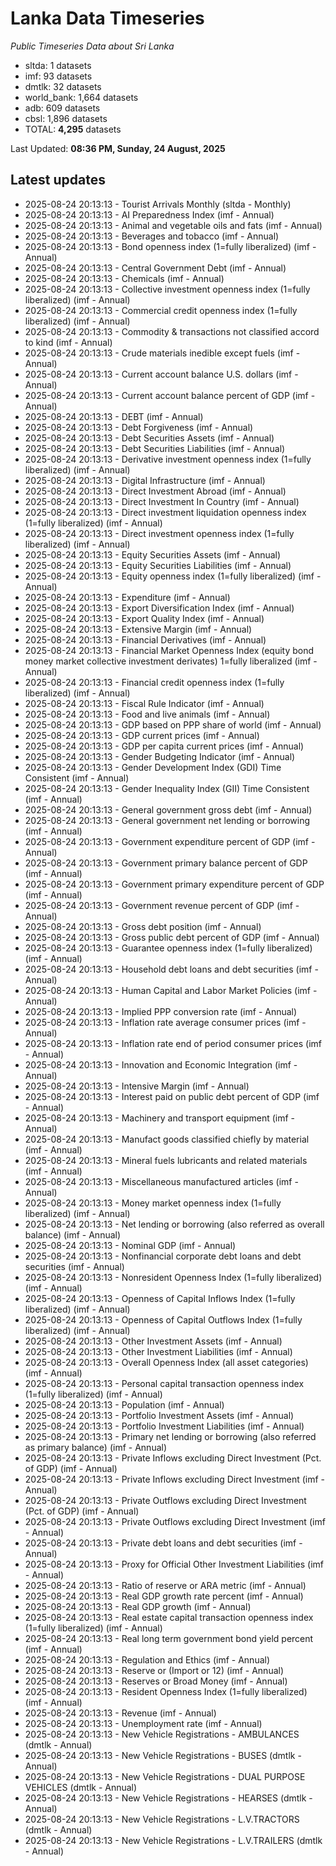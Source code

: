 # Lanka Data Timeseries
*Public Timeseries Data about Sri Lanka*

* sltda: 1 datasets
* imf: 93 datasets
* dmtlk: 32 datasets
* world_bank: 1,664 datasets
* adb: 609 datasets
* cbsl: 1,896 datasets
* TOTAL: **4,295** datasets

Last Updated: **08:36 PM, Sunday, 24 August, 2025**

## Latest updates

* 2025-08-24 20:13:13 - Tourist Arrivals Monthly (sltda - Monthly)
* 2025-08-24 20:13:13 - AI Preparedness Index (imf - Annual)
* 2025-08-24 20:13:13 - Animal and vegetable oils and fats (imf - Annual)
* 2025-08-24 20:13:13 - Beverages and tobacco (imf - Annual)
* 2025-08-24 20:13:13 - Bond openness index (1=fully liberalized) (imf - Annual)
* 2025-08-24 20:13:13 - Central Government Debt (imf - Annual)
* 2025-08-24 20:13:13 - Chemicals (imf - Annual)
* 2025-08-24 20:13:13 - Collective investment openness index (1=fully liberalized) (imf - Annual)
* 2025-08-24 20:13:13 - Commercial credit openness index (1=fully liberalized) (imf - Annual)
* 2025-08-24 20:13:13 - Commodity & transactions not classified accord to kind (imf - Annual)
* 2025-08-24 20:13:13 - Crude materials inedible except fuels (imf - Annual)
* 2025-08-24 20:13:13 - Current account balance U.S. dollars (imf - Annual)
* 2025-08-24 20:13:13 - Current account balance percent of GDP (imf - Annual)
* 2025-08-24 20:13:13 - DEBT (imf - Annual)
* 2025-08-24 20:13:13 - Debt Forgiveness (imf - Annual)
* 2025-08-24 20:13:13 - Debt Securities Assets (imf - Annual)
* 2025-08-24 20:13:13 - Debt Securities Liabilities (imf - Annual)
* 2025-08-24 20:13:13 - Derivative investment openness index (1=fully liberalized) (imf - Annual)
* 2025-08-24 20:13:13 - Digital Infrastructure (imf - Annual)
* 2025-08-24 20:13:13 - Direct Investment Abroad (imf - Annual)
* 2025-08-24 20:13:13 - Direct Investment In Country (imf - Annual)
* 2025-08-24 20:13:13 - Direct investment liquidation openness index (1=fully liberalized) (imf - Annual)
* 2025-08-24 20:13:13 - Direct investment openness index (1=fully liberalized) (imf - Annual)
* 2025-08-24 20:13:13 - Equity Securities Assets (imf - Annual)
* 2025-08-24 20:13:13 - Equity Securities Liabilities (imf - Annual)
* 2025-08-24 20:13:13 - Equity openness index (1=fully liberalized) (imf - Annual)
* 2025-08-24 20:13:13 - Expenditure (imf - Annual)
* 2025-08-24 20:13:13 - Export Diversification Index (imf - Annual)
* 2025-08-24 20:13:13 - Export Quality Index (imf - Annual)
* 2025-08-24 20:13:13 - Extensive Margin (imf - Annual)
* 2025-08-24 20:13:13 - Financial Derivatives (imf - Annual)
* 2025-08-24 20:13:13 - Financial Market Openness Index (equity bond money market collective investment derivates) 1=fully liberalized (imf - Annual)
* 2025-08-24 20:13:13 - Financial credit openness index (1=fully liberalized) (imf - Annual)
* 2025-08-24 20:13:13 - Fiscal Rule Indicator (imf - Annual)
* 2025-08-24 20:13:13 - Food and live animals (imf - Annual)
* 2025-08-24 20:13:13 - GDP based on PPP share of world (imf - Annual)
* 2025-08-24 20:13:13 - GDP current prices (imf - Annual)
* 2025-08-24 20:13:13 - GDP per capita current prices (imf - Annual)
* 2025-08-24 20:13:13 - Gender Budgeting Indicator (imf - Annual)
* 2025-08-24 20:13:13 - Gender Development Index (GDI) Time Consistent (imf - Annual)
* 2025-08-24 20:13:13 - Gender Inequality Index (GII) Time Consistent (imf - Annual)
* 2025-08-24 20:13:13 - General government gross debt (imf - Annual)
* 2025-08-24 20:13:13 - General government net lending or borrowing (imf - Annual)
* 2025-08-24 20:13:13 - Government expenditure percent of GDP (imf - Annual)
* 2025-08-24 20:13:13 - Government primary balance percent of GDP (imf - Annual)
* 2025-08-24 20:13:13 - Government primary expenditure percent of GDP (imf - Annual)
* 2025-08-24 20:13:13 - Government revenue percent of GDP (imf - Annual)
* 2025-08-24 20:13:13 - Gross debt position (imf - Annual)
* 2025-08-24 20:13:13 - Gross public debt percent of GDP (imf - Annual)
* 2025-08-24 20:13:13 - Guarantee openness index (1=fully liberalized) (imf - Annual)
* 2025-08-24 20:13:13 - Household debt loans and debt securities (imf - Annual)
* 2025-08-24 20:13:13 - Human Capital and Labor Market Policies (imf - Annual)
* 2025-08-24 20:13:13 - Implied PPP conversion rate (imf - Annual)
* 2025-08-24 20:13:13 - Inflation rate average consumer prices (imf - Annual)
* 2025-08-24 20:13:13 - Inflation rate end of period consumer prices (imf - Annual)
* 2025-08-24 20:13:13 - Innovation and Economic Integration (imf - Annual)
* 2025-08-24 20:13:13 - Intensive Margin (imf - Annual)
* 2025-08-24 20:13:13 - Interest paid on public debt percent of GDP (imf - Annual)
* 2025-08-24 20:13:13 - Machinery and transport equipment (imf - Annual)
* 2025-08-24 20:13:13 - Manufact goods classified chiefly by material (imf - Annual)
* 2025-08-24 20:13:13 - Mineral fuels lubricants and related materials (imf - Annual)
* 2025-08-24 20:13:13 - Miscellaneous manufactured articles (imf - Annual)
* 2025-08-24 20:13:13 - Money market openness index (1=fully liberalized) (imf - Annual)
* 2025-08-24 20:13:13 - Net lending or borrowing (also referred as overall balance) (imf - Annual)
* 2025-08-24 20:13:13 - Nominal GDP (imf - Annual)
* 2025-08-24 20:13:13 - Nonfinancial corporate debt loans and debt securities (imf - Annual)
* 2025-08-24 20:13:13 - Nonresident Openness Index (1=fully liberalized) (imf - Annual)
* 2025-08-24 20:13:13 - Openness of Capital Inflows Index (1=fully liberalized) (imf - Annual)
* 2025-08-24 20:13:13 - Openness of Capital Outflows Index (1=fully liberalized) (imf - Annual)
* 2025-08-24 20:13:13 - Other Investment Assets (imf - Annual)
* 2025-08-24 20:13:13 - Other Investment Liabilities (imf - Annual)
* 2025-08-24 20:13:13 - Overall Openness Index (all asset categories) (imf - Annual)
* 2025-08-24 20:13:13 - Personal capital transaction openness index (1=fully liberalized) (imf - Annual)
* 2025-08-24 20:13:13 - Population (imf - Annual)
* 2025-08-24 20:13:13 - Portfolio Investment Assets (imf - Annual)
* 2025-08-24 20:13:13 - Portfolio Investment Liabilities (imf - Annual)
* 2025-08-24 20:13:13 - Primary net lending or borrowing (also referred as primary balance) (imf - Annual)
* 2025-08-24 20:13:13 - Private Inflows excluding Direct Investment (Pct. of GDP) (imf - Annual)
* 2025-08-24 20:13:13 - Private Inflows excluding Direct Investment (imf - Annual)
* 2025-08-24 20:13:13 - Private Outflows excluding Direct Investment (Pct. of GDP) (imf - Annual)
* 2025-08-24 20:13:13 - Private Outflows excluding Direct Investment (imf - Annual)
* 2025-08-24 20:13:13 - Private debt loans and debt securities (imf - Annual)
* 2025-08-24 20:13:13 - Proxy for Official Other Investment Liabilities (imf - Annual)
* 2025-08-24 20:13:13 - Ratio of reserve or ARA metric (imf - Annual)
* 2025-08-24 20:13:13 - Real GDP growth rate percent (imf - Annual)
* 2025-08-24 20:13:13 - Real GDP growth (imf - Annual)
* 2025-08-24 20:13:13 - Real estate capital transaction openness index (1=fully liberalized) (imf - Annual)
* 2025-08-24 20:13:13 - Real long term government bond yield percent (imf - Annual)
* 2025-08-24 20:13:13 - Regulation and Ethics (imf - Annual)
* 2025-08-24 20:13:13 - Reserve or (Import or 12) (imf - Annual)
* 2025-08-24 20:13:13 - Reserves or Broad Money (imf - Annual)
* 2025-08-24 20:13:13 - Resident Openness Index (1=fully liberalized) (imf - Annual)
* 2025-08-24 20:13:13 - Revenue (imf - Annual)
* 2025-08-24 20:13:13 - Unemployment rate (imf - Annual)
* 2025-08-24 20:13:13 - New Vehicle Registrations - AMBULANCES (dmtlk - Annual)
* 2025-08-24 20:13:13 - New Vehicle Registrations - BUSES (dmtlk - Annual)
* 2025-08-24 20:13:13 - New Vehicle Registrations - DUAL PURPOSE VEHICLES (dmtlk - Annual)
* 2025-08-24 20:13:13 - New Vehicle Registrations - HEARSES (dmtlk - Annual)
* 2025-08-24 20:13:13 - New Vehicle Registrations - L.V.TRACTORS (dmtlk - Annual)
* 2025-08-24 20:13:13 - New Vehicle Registrations - L.V.TRAILERS (dmtlk - Annual)